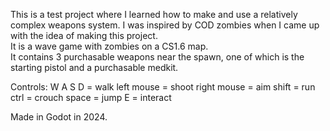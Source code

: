 This is a test project where I learned how to make and use a relatively complex weapons system. I was inspired by COD zombies when I came up with the idea of ​​making this project.  
It is a wave game with zombies on a CS1.6 map.  
It contains 3 purchasable weapons near the spawn, one of which is the starting pistol and a purchasable medkit.  

Controls: 
W A S D = walk 
left mouse = shoot 
right mouse = aim 
shift = run 
ctrl = crouch 
space = jump 
E = interact  

Made in Godot in 2024.
